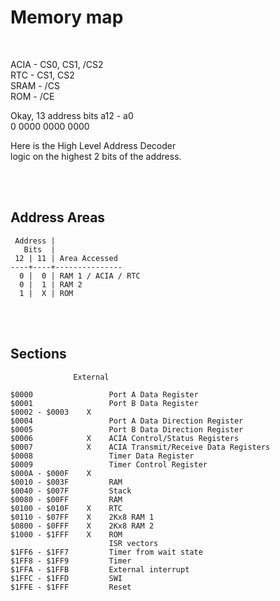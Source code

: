 
# Memory map

<br>

ACIA - CS0, CS1, /CS2 <br>
 RTC - CS1, CS2 <br>
SRAM - /CS <br>
 ROM - /CE

Okay, 13 address bits a12 - a0 <br>
0 0000 0000 0000

Here is the High Level Address Decoder <br>
logic on the highest 2 bits of the address.

<br>
<br>

## Address Areas

```
 Address |
   Bits  | 
 12 | 11 | Area Accessed
----+----+---------------
  0 |  0 | RAM 1 / ACIA / RTC
  0 |  1 | RAM 2
  1 |  X | ROM
```

<br>
<br>

## Sections

```
              External
             
$0000                 Port A Data Register
$0001                 Port B Data Register
$0002 - $0003    X    
$0004                 Port A Data Direction Register
$0005                 Port B Data Direction Register
$0006            X    ACIA Control/Status Registers
$0007            X    ACIA Transmit/Receive Data Registers
$0008                 Timer Data Register
$0009                 Timer Control Register
$000A - $000F    X
$0010 - $003F         RAM
$0040 - $007F         Stack
$0080 - $00FF         RAM
$0100 - $010F    X    RTC
$0110 - $07FF    X    2Kx8 RAM 1
$0800 - $0FFF    X    2Kx8 RAM 2
$1000 - $1FFF    X    ROM
                      ISR vectors
$1FF6 - $1FF7         Timer from wait state
$1FF8 - $1FF9         Timer
$1FFA - $1FFB         External interrupt
$1FFC - $1FFD         SWI
$1FFE - $1FFF         Reset
```

<br>

